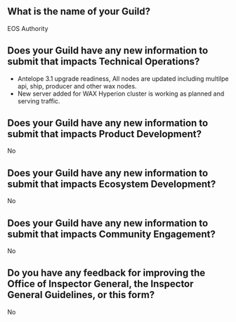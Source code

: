 ## What is the name of your Guild?

EOS Authority

## Does your Guild have any new information to submit that impacts Technical Operations?

 - Antelope 3.1 upgrade readiness, All nodes are updated including multilpe api, ship, producer and other wax nodes.
 - New server added for WAX Hyperion cluster is working as planned and serving traffic. 

## Does your Guild have any new information to submit that impacts Product Development?

No

## Does your Guild have any new information to submit that impacts Ecosystem Development?

No

## Does your Guild have any new information to submit that impacts Community Engagement?

No

## Do you have any feedback for improving the Office of Inspector General, the Inspector General Guidelines, or this form?

No
